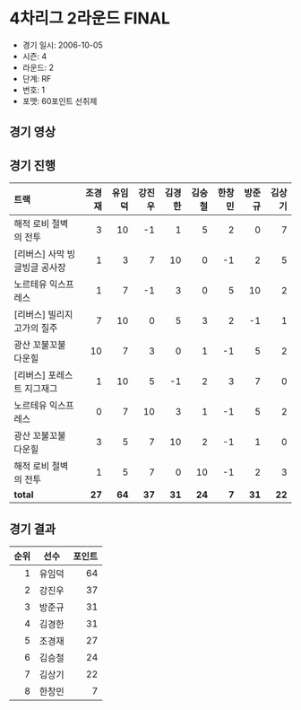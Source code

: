 # 4차리그 2라운드 FINAL

- 경기 일시: 2006-10-05
- 시즌: 4
- 라운드: 2
- 단계: RF
- 번호: 1
- 포맷: 60포인트 선취제





## 경기 영상
## 경기 진행

| 트랙 | 조경재 | 유임덕 | 강진우 | 김경한 | 김승철 | 한창민 | 방준규 | 김상기 |
|:---|---:|---:|---:|---:|---:|---:|---:|---:|
| 해적 로비 절벽의 전투 | 3 | 10 | -1 | 1 | 5 | 2 | 0 | 7 |
| [리버스] 사막 빙글빙글 공사장 | 1 | 3 | 7 | 10 | 0 | -1 | 2 | 5 |
| 노르테유 익스프레스 | 1 | 7 | -1 | 3 | 0 | 5 | 10 | 2 |
| [리버스] 빌리지 고가의 질주 | 7 | 10 | 0 | 5 | 3 | 2 | -1 | 1 |
| 광산 꼬불꼬불 다운힐 | 10 | 7 | 3 | 0 | 1 | -1 | 5 | 2 |
| [리버스] 포레스트 지그재그 | 1 | 10 | 5 | -1 | 2 | 3 | 7 | 0 |
| 노르테유 익스프레스 | 0 | 7 | 10 | 3 | 1 | -1 | 5 | 2 |
| 광산 꼬불꼬불 다운힐 | 3 | 5 | 7 | 10 | 2 | -1 | 1 | 0 |
| 해적 로비 절벽의 전투 | 1 | 5 | 7 | 0 | 10 | -1 | 2 | 3 |
| __total__ | __27__ | __64__ | __37__ | __31__ | __24__ | __7__ | __31__ | __22__ |




## 경기 결과

| 순위 | 선수 | 포인트 |
|---:|:---:|---:|
| 1 | 유임덕 | 64 |
| 2 | 강진우 | 37 |
| 3 | 방준규 | 31 |
| 4 | 김경한 | 31 |
| 5 | 조경재 | 27 |
| 6 | 김승철 | 24 |
| 7 | 김상기 | 22 |
| 8 | 한창민 | 7 |

